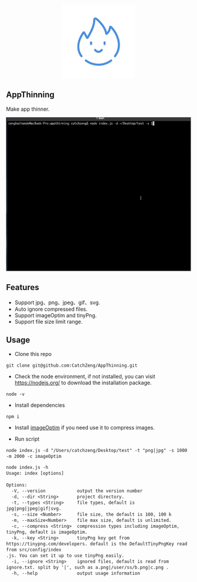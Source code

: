 <p align="center">
<img src="https://github.com/CatchZeng/AppThinning/raw/master/logo.jpg" alt="AppThinning" title="AppThinning" width="200"/>
</p>

## AppThinning

Make app thinner.

![AppThinning](https://github.com/CatchZeng/AppThinning/raw/master/effect.gif)

## Features

- Support jpg、png、jpeg、gif、svg.
- Auto ignore compressed files.
- Support imageOptim and tinyPng.
- Support file size limit range.

## Usage

- Clone this repo

```
git clone git@github.com:CatchZeng/AppThinning.git
```

- Check the node environment, if not installed, you can visit https://nodejs.org/ to download the installation package.

```
node -v
```

- Install dependencies

```
npm i
```

- Install [imageOptim](https://imageoptim.com/mac) if you need use it to compress images.

- Run script

```
node index.js -d "/Users/catchzeng/Desktop/test" -t "png|jpg" -s 1000 -m 2000 -c imageOptim
```

```
node index.js -h
Usage: index [options]

Options:
  -V, --version            output the version number
  -d, --dir <String>       project directory.
  -t, --types <String>     file types, default is jpg|png|jpeg|gif|svg.
  -s, --size <Number>      file size, the default is 100, 100 k
  -m, --maxSize<Number>    file max size, default is unlimited.
  -c, --compress <String>  compression types including imageOptim, tinyPng, default is imageOptim.
  -k, --key <String>       tinyPng key get from https://tinypng.com/developers. default is the DefaultTinyPngKey read from src/config/index
.js. You can set it up to use tinyPng easily.
  -i, --ignore <String>    ignored files, default is read from ignore.txt. split by '|', such as a.png|/user/ss/b.png|c.png .
  -h, --help               output usage information
```
